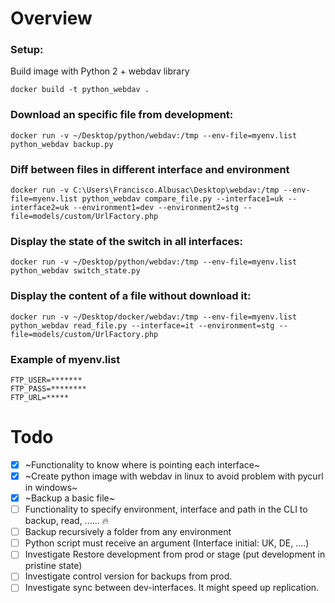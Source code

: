 
# Overview

### Setup:

Build image with Python 2 + webdav library

```docker build -t python_webdav .```

### Download an specific file from development:

```docker run -v ~/Desktop/python/webdav:/tmp --env-file=myenv.list python_webdav backup.py```

### Diff between files in different interface and environment

```
docker run -v C:\Users\Francisco.Albusac\Desktop\webdav:/tmp --env-file=myenv.list python_webdav compare_file.py --interface1=uk --interface2=uk --environment1=dev --environment2=stg --file=models/custom/UrlFactory.php
```

### Display the state of the switch in all interfaces:
```docker run -v ~/Desktop/python/webdav:/tmp --env-file=myenv.list python_webdav switch_state.py```

### Display the content of a file without download it:
```docker run -v ~/Desktop/docker/webdav:/tmp --env-file=myenv.list python_webdav read_file.py --interface=it --environment=stg --file=models/custom/UrlFactory.php```


### Example of myenv.list

```
FTP_USER=*******
FTP_PASS=********
FTP_URL=*****
```



# Todo
- [x] ~Functionality to know where is pointing each interface~
- [x] ~Create python image with webdav in linux to avoid problem with pycurl in windows~
- [x] ~Backup a basic file~
- [ ] Functionality to specify environment, interface and path in the CLI to backup, read, ...... :fire:
- [ ] Backup recursively a folder from any environment
- [ ] Python script must receive an argument (Interface initial: UK, DE, ....)
- [ ] Investigate Restore development from prod or stage (put development in pristine state)
- [ ] Investigate control version for backups from prod.
- [ ] Investigate sync between dev-interfaces. It might speed up replication.
